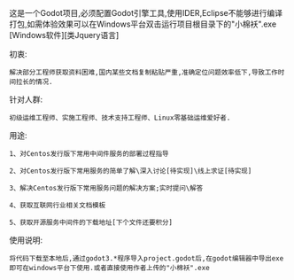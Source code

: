 这是一个Godot项目,必须配置Godot引擎工具,使用IDER,Eclipse不能够进行编译打包,如需体验效果可以在Windows平台双击运行项目根目录下的"小棉袄".exe
[Windows软件][类Jquery语言]

  初衷:
  
    解决部分工程师获取资料困难,国内某些文档复制粘贴严重,准确定位问题效率低下,导致工作时间拉长的情况.
    
  针对人群:
  
    初级运维工程师、实施工程师、技术支持工程师、Linux零基础运维爱好者.
    
  用途:
  
    1、对Centos发行版下常用中间件服务的部署过程指导
    
    2、对Centos发行版下常用服务的简单了解\深入讨论[待实现]\线上求证[待实现]
    
    3、解决Centos发行版下常用服务问题的解决方案;实时提问\解答
    
    4、获取互联网行业相关文档模板
    
    5、获取开源服务中间件的下载地址[下个文件还要积分]




使用说明:

    将代码下载至本地后,通过godot3.*程序导入project.godot后,在godot编辑器中导出exe即可在windows平台下使用.或者直接使用作者上传的"小棉袄".exe
